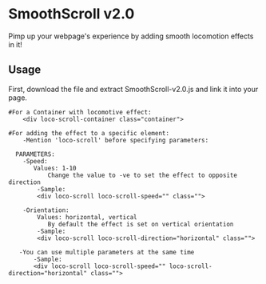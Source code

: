 # SmoothScroll v2.0

Pimp up your webpage's experience by adding smooth locomotion effects in it!

## Usage
First, download the file and extract SmoothScroll-v2.0.js and link it into your page.
```
#For a Container with locomotive effect:
    <div loco-scroll-container class="container"> 

#For adding the effect to a specific element:
    -Mention 'loco-scroll' before specifying parameters:

  PARAMETERS:
    -Speed:
       Values: 1-10   
           Change the value to -ve to set the effect to opposite direction
        -Sample: 
        <div loco-scroll loco-scroll-speed="" class="">

    -Orientation:
        Values: horizontal, vertical 
           By default the effect is set on vertical orientation
        -Sample: 
        <div loco-scroll loco-scroll-direction="horizontal" class="">

   -You can use multiple parameters at the same time
       -Sample: 
       <div loco-scroll loco-scroll-speed="" loco-scroll-direction="horizontal" class="">

```
